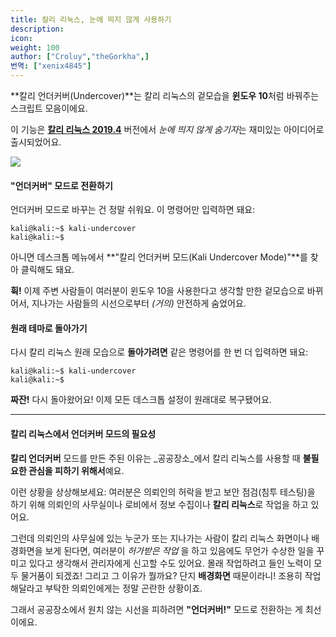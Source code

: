 ```yaml
---
title: 칼리 리눅스, 눈에 띄지 않게 사용하기
description:
icon:
weight: 100
author: ["Croluy","theGorkha",]
번역: ["xenix4845"]
---
```


**칼리 언더커버(Undercover)**는 칼리 리눅스의 겉모습을 **윈도우 10**처럼 바꿔주는 스크립트 모음이에요.

이 기능은 [**칼리 리눅스 2019.4**](/blog/kali-linux-2019-4-release/) 버전에서 *눈에 띄지 않게 숨기자*는 재미있는 아이디어로 출시되었어요.

![](kali-undercover-1.gif)

#### "언더커버" 모드로 전환하기

언더커버 모드로 바꾸는 건 정말 쉬워요. 이 명령어만 입력하면 돼요:

```console
kali@kali:~$ kali-undercover
kali@kali:~$
```

아니면 데스크톱 메뉴에서 **"칼리 언더커버 모드(Kali Undercover Mode)"**를 찾아 클릭해도 돼요.

**휙!** 이제 주변 사람들이 여러분이 윈도우 10을 사용한다고 생각할 만한 겉모습으로 바뀌어서, 지나가는 사람들의 시선으로부터 _(거의)_ 안전하게 숨었어요.

#### 원래 테마로 돌아가기

다시 칼리 리눅스 원래 모습으로 **돌아가려면** 같은 명령어를 한 번 더 입력하면 돼요:

```console
kali@kali:~$ kali-undercover
kali@kali:~$
```

**짜잔!** 다시 돌아왔어요! 이제 모든 데스크톱 설정이 원래대로 복구됐어요.

- - -

#### 칼리 리눅스에서 언더커버 모드의 필요성

**칼리 언더커버** 모드를 만든 주된 이유는 _공공장소_에서 칼리 리눅스를 사용할 때 **불필요한 관심을 피하기 위해서**예요.

이런 상황을 상상해보세요: 여러분은 의뢰인의 허락을 받고 보안 점검(침투 테스팅)을 하기 위해 의뢰인의 사무실이나 로비에서 정보 수집이나 **칼리 리눅스**로 작업을 하고 있어요.

그런데 의뢰인의 사무실에 있는 누군가 또는 지나가는 사람이 칼리 리눅스 화면이나 배경화면을 보게 된다면, 여러분이 _허가받은 작업_ 을 하고 있음에도 무언가 수상한 일을 꾸미고 있다고 생각해서 관리자에게 신고할 수도 있어요. 몰래 작업하려고 들인 노력이 모두 물거품이 되겠죠! 그리고 그 이유가 뭘까요? 단지 **배경화면** 때문이라니! 조용히 작업해달라고 부탁한 의뢰인에게는 정말 곤란한 상황이죠.

그래서 공공장소에서 원치 않는 시선을 피하려면 **"언더커버!"** 모드로 전환하는 게 최선이에요.
